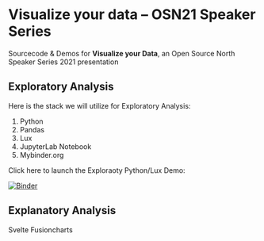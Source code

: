 # Visualize your data – OSN21 Speaker Series

Sourcecode &amp; Demos for **Visualize your Data**, an Open Source North Speaker Series 2021 presentation

## Exploratory Analysis

Here is the stack we will utilize for Exploratory Analysis:

1. Python
1. Pandas
1. Lux
1. JupyterLab Notebook
1. Mybinder.org

Click here to launch the Exploraoty Python/Lux Demo:

[![Binder](https://mybinder.org/badge_logo.svg)](https://mybinder.org/v2/gh/jaylandro/visualize-your-data/HEAD)

## Explanatory Analysis

Svelte Fusioncharts
